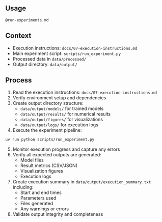 ## Usage

`@run-experiments.md`

## Context

- Execution instructions: `docs/07-execution-instructions.md`
- Main experiment script: `scripts/run_experiment.py`
- Processed data in `data/processed/`
- Output directory: `data/output/`

## Process

1. Read the execution instructions: `docs/07-execution-instructions.md`
2. Verify environment setup and dependencies
3. Create output directory structure:
   - `data/output/models/` for trained models
   - `data/output/results/` for numerical results
   - `data/output/figures/` for visualizations
   - `data/output/logs/` for execution logs
4. Execute the experiment pipeline:
```bash
uv run python scripts/run_experiment.py
```
5. Monitor execution progress and capture any errors
6. Verify all expected outputs are generated:
   - Model files
   - Result metrics (CSV/JSON)
   - Visualization figures
   - Execution logs
7. Create execution summary in `data/output/execution_summary.txt` including:
   - Start and end times
   - Parameters used
   - Files generated
   - Any warnings or errors
8. Validate output integrity and completeness